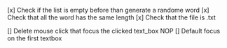 [x] Check if the list is empty before than generate a randome word
[x] Check that all the word has the same length
[x] Check that the file is .txt

[] Delete mouse click that focus the clicked text_box NOP
[] Default focus on the first textbox
